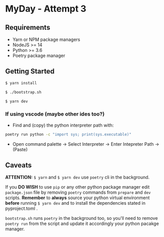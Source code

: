 # MyDay - Attempt 3

## Requirements

- Yarn or NPM package managers
- NodeJS >= 14
- Python >= 3.6
- Poetry package manager

## Getting Started


```bash
$ yarn install

```
```bash
$ ./bootstrap.sh
```
```bash
$ yarn dev
```
### If using vscode (maybe other ides too?)
- Find and (copy) the python interpreter path with:
```bash
poetry run python -c "import sys; print(sys.executable)"
```
- Open command palette -> Select Interpreter -> Enter Intepreter Path -> (Paste)


## Caveats

**ATTENTION:** `$ yarn` and `$ yarn dev` use `poetry` cli in the background.

If you **DO WISH** to use `pip` or any other python package manager edit `package.json` file by removing `poetry` commands
from `prepare` and `dev` scripts. **Remember** to **always** source your python virtual environment **before** running `$ yarn dev` and to install the dependencies stated in pyproject.toml .

`bootstrap.sh` runs `poetry` in the background too, so you'll need to remove `poetry run` from the script and update it accordingly your python pacakge manager.

